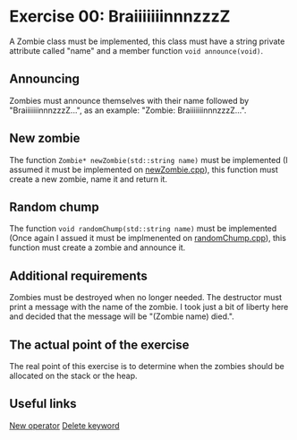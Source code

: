 # Exercise 00: BraiiiiiiinnnzzzZ

A Zombie class must be implemented, this class must have a string private attribute called "name" and a member function `void announce(void)`.

## Announcing
Zombies must announce themselves with their name followed by "BraiiiiiiinnnzzzZ...", as an example: "Zombie: BraiiiiiiinnnzzzZ...".

## New zombie
The function `Zombie* newZombie(std::string name)` must be implemented (I assumed it must be implemented on [newZombie.cpp](https://github.com/xDec0de/42CPP/blob/main/module01/ex00/newZombie.cpp)), this function must create a new zombie, name it and return it.

## Random chump
The function `void randomChump(std::string name)` must be implemented (Once again I assued it must be implmenented on [randomChump.cpp](https://github.com/xDec0de/42CPP/blob/main/module01/ex00/randomChump.cpp)), this function must create a zombie and announce it.

## Additional requirements
Zombies must be destroyed when no longer needed. The destructor must
print a message with the name of the zombie. I took just a bit of liberty here and decided that the message will be "(Zombie name) died.".

## The actual point of the exercise
The real point of this exercise is to determine when the zombies should be allocated on the stack or the heap.

## Useful links
[New operator](https://www.geeksforgeeks.org/new-vs-operator-new-in-cpp/)
[Delete keyword](https://www.geeksforgeeks.org/delete-in-c/)

